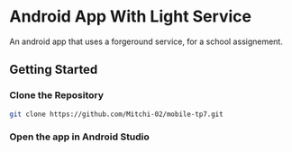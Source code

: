 # Android App With Light Service
An android app that uses a forgeround service, for a school assignement.
## Getting Started
### Clone the Repository
  ```bash
  git clone https://github.com/Mitchi-02/mobile-tp7.git
  ```
### Open the app in Android Studio
